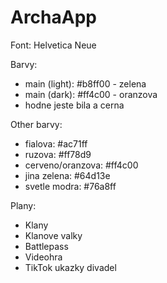 # ArchaApp

Font: Helvetica Neue

Barvy:
 - main (light): #b8ff00 - zelena
 - main (dark): #ff4c00 - oranzova
 - hodne jeste bila a cerna

Other barvy:
 - fialova: #ac71ff
 - ruzova: #ff78d9
 - cerveno/oranzova: #ff4c00
 - jina zelena: #64d13e
 - svetle modra: #76a8ff

Plany:
 - Klany
 - Klanove valky
 - Battlepass
 - Videohra
 - TikTok ukazky divadel

